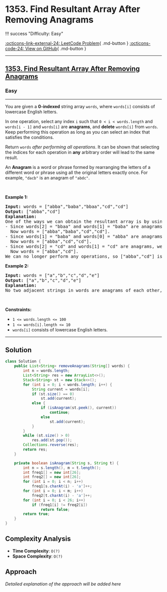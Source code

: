 # 1353. Find Resultant Array After Removing Anagrams

!!! success "Difficulty: Easy"

[:octicons-link-external-24: LeetCode Problem](https://leetcode.com/problems/find-resultant-array-after-removing-anagrams/){ .md-button }
[:octicons-code-24: View on GitHub](https://github.com/RAJ8664/Leetcode/tree/master/1353-find-resultant-array-after-removing-anagrams){ .md-button }

---

<h2><a href="https://leetcode.com/problems/find-resultant-array-after-removing-anagrams">1353. Find Resultant Array After Removing Anagrams</a></h2><h3>Easy</h3><hr><p>You are given a <strong>0-indexed</strong> string array <code>words</code>, where <code>words[i]</code> consists of lowercase English letters.</p>

<p>In one operation, select any index <code>i</code> such that <code>0 &lt; i &lt; words.length</code> and <code>words[i - 1]</code> and <code>words[i]</code> are <strong>anagrams</strong>, and <strong>delete</strong> <code>words[i]</code> from <code>words</code>. Keep performing this operation as long as you can select an index that satisfies the conditions.</p>

<p>Return <code>words</code> <em>after performing all operations</em>. It can be shown that selecting the indices for each operation in <strong>any</strong> arbitrary order will lead to the same result.</p>

<p>An <strong>Anagram</strong> is a word or phrase formed by rearranging the letters of a different word or phrase using all the original letters exactly once. For example, <code>&quot;dacb&quot;</code> is an anagram of <code>&quot;abdc&quot;</code>.</p>

<p>&nbsp;</p>
<p><strong class="example">Example 1:</strong></p>

<pre>
<strong>Input:</strong> words = [&quot;abba&quot;,&quot;baba&quot;,&quot;bbaa&quot;,&quot;cd&quot;,&quot;cd&quot;]
<strong>Output:</strong> [&quot;abba&quot;,&quot;cd&quot;]
<strong>Explanation:</strong>
One of the ways we can obtain the resultant array is by using the following operations:
- Since words[2] = &quot;bbaa&quot; and words[1] = &quot;baba&quot; are anagrams, we choose index 2 and delete words[2].
  Now words = [&quot;abba&quot;,&quot;baba&quot;,&quot;cd&quot;,&quot;cd&quot;].
- Since words[1] = &quot;baba&quot; and words[0] = &quot;abba&quot; are anagrams, we choose index 1 and delete words[1].
  Now words = [&quot;abba&quot;,&quot;cd&quot;,&quot;cd&quot;].
- Since words[2] = &quot;cd&quot; and words[1] = &quot;cd&quot; are anagrams, we choose index 2 and delete words[2].
  Now words = [&quot;abba&quot;,&quot;cd&quot;].
We can no longer perform any operations, so [&quot;abba&quot;,&quot;cd&quot;] is the final answer.</pre>

<p><strong class="example">Example 2:</strong></p>

<pre>
<strong>Input:</strong> words = [&quot;a&quot;,&quot;b&quot;,&quot;c&quot;,&quot;d&quot;,&quot;e&quot;]
<strong>Output:</strong> [&quot;a&quot;,&quot;b&quot;,&quot;c&quot;,&quot;d&quot;,&quot;e&quot;]
<strong>Explanation:</strong>
No two adjacent strings in words are anagrams of each other, so no operations are performed.</pre>

<p>&nbsp;</p>
<p><strong>Constraints:</strong></p>

<ul>
	<li><code>1 &lt;= words.length &lt;= 100</code></li>
	<li><code>1 &lt;= words[i].length &lt;= 10</code></li>
	<li><code>words[i]</code> consists of lowercase English letters.</li>
</ul>


---

## Solution

```java
class Solution {
    public List<String> removeAnagrams(String[] words) {
        int n = words.length;
        List<String> res = new ArrayList<>();
        Stack<String> st = new Stack<>();
        for (int i = 0; i < words.length; i++) {
            String current = words[i];
            if (st.size() == 0)
                st.add(current);
            else {
                if (isAnagram(st.peek(), current))
                    continue;
                else 
                    st.add(current);
            }
        }
        while (st.size() > 0)
            res.add(st.pop());
        Collections.reverse(res);
        return res;
    }

    private boolean isAnagram(String s, String t) {
        int n = s.length(), m = t.length();
        int freq1[] = new int[26];
        int freq2[] = new int[26];
        for (int i = 0; i < n; i++)
            freq1[s.charAt(i) - 'a']++;
        for (int i = 0; i < m; i++) 
            freq2[t.charAt(i) - 'a']++;
        for (int i = 0; i < 26; i++)
            if (freq1[i] != freq2[i]) 
                return false;
        return true;
    } 
}
```

## Complexity Analysis

- **Time Complexity**: `O(?)`
- **Space Complexity**: `O(?)`

## Approach

*Detailed explanation of the approach will be added here*

